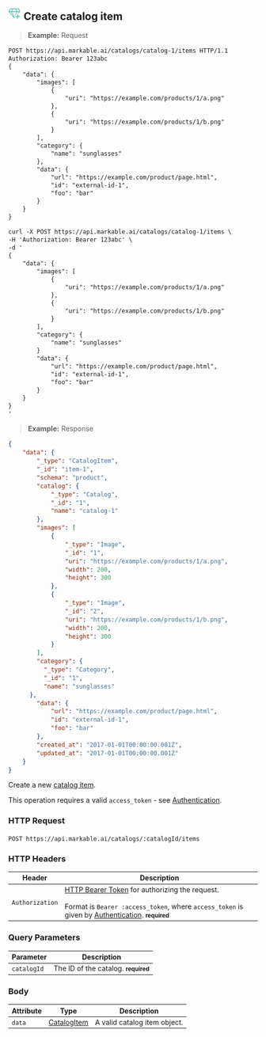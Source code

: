 
## <img src="images/create-catalog-item_icon.png" alt="create-catalog-item_icon" width="26px" height="auto"> Create catalog item

> **Example:** Request

```http
POST https://api.markable.ai/catalogs/catalog-1/items HTTP/1.1
Authorization: Bearer 123abc
{
	"data": {
        "images": [
            {
                "uri": "https://example.com/products/1/a.png"
            },
            {
                "uri": "https://example.com/products/1/b.png"
            }
        ],
        "category": {
            "name": "sunglasses"
        },
        "data": {
            "url": "https://example.com/product/page.html",
            "id": "external-id-1",
            "foo": "bar"
        }
    }
}
```

```shell
curl -X POST https://api.markable.ai/catalogs/catalog-1/items \
-H 'Authorization: Bearer 123abc' \
-d '
{
	"data": {
        "images": [
            {
                "uri": "https://example.com/products/1/a.png"
            },
            {
                "uri": "https://example.com/products/1/b.png"
            }
        ],
        "category": {
            "name": "sunglasses"
        }
        "data": {
            "url": "https://example.com/product/page.html",
            "id": "external-id-1",
            "foo": "bar"
        }
    }
}
'
```

> **Example:** Response

```json
{
	"data": {
	    "_type": "CatalogItem",
	    "_id": "item-1",
	    "schema": "product",
	    "catalog": {
	        "_type": "Catalog",
	        "_id": "1",
	        "name": "catalog-1"
	    },
	    "images": [
	        {
	            "_type": "Image",
	            "_id": "1",
	            "uri": "https://example.com/products/1/a.png",
	            "width": 200,
	            "height": 300
	        },
	        {
	            "_type": "Image",
	            "_id": "2",
	            "uri": "https://example.com/products/1/b.png",
	            "width": 200,
	            "height": 300
	        }
	    ],
	    "category": {
          "_type": "Category",
          "_id": "1",
          "name": "sunglasses"
      },
	    "data": {
            "url": "https://example.com/product/page.html",
	        "id": "external-id-1",
	        "foo": "bar"
	    },
	    "created_at": "2017-01-01T00:00:00.001Z",
	    "updated_at": "2017-01-01T00:00:00.001Z"
	}
}
```


Create a new [catalog item](#the-catalog-item-object).

<aside class="notice">
    This operation requires a valid <code>access_token</code> - see <a href="#authentication">Authentication</a>.
</aside>


### HTTP Request

`POST https://api.markable.ai/catalogs/:catalogId/items`


### HTTP Headers

Header       		| Description
----------      	| ----------
`Authorization`     | [HTTP Bearer Token](https://tools.ietf.org/html/rfc6750) for authorizing the request. <br><br>Format is `Bearer :access_token`, where `access_token` is given by [Authentication](#authentication). **<small>required</small>**


### Query Parameters

Parameter       | Description
----------      | ----------
`catalogId`     | The ID of the catalog. **<small>required</small>**


### Body

Attribute       | Type                  			| Description
-------         | ----------            			| -------
`data`          | [CatalogItem](#catalog-item)   	| A valid catalog item object.
